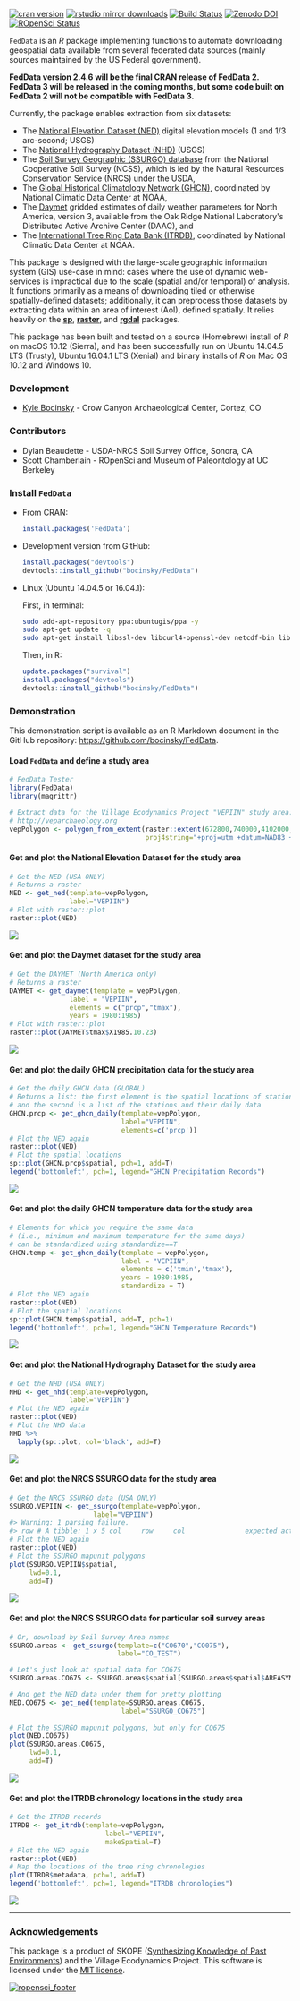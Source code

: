 
[![cran version](http://www.r-pkg.org/badges/version/FedData)](https://cran.r-project.org/package=FedData) [![rstudio mirror downloads](http://cranlogs.r-pkg.org/badges/grand-total/FedData)](https://github.com/metacran/cranlogs.app) [![Build Status](https://api.travis-ci.org/ropensci/FedData.png)](https://travis-ci.org/ropensci/FedData) <!-- [![Coverage Status](https://img.shields.io/codecov/c/github/ropensci/FedData/master.svg)](https://codecov.io/github/ropensci/FedData?branch=master) --> [![Zenodo DOI](https://zenodo.org/badge/23774237.svg)](https://zenodo.org/badge/latestdoi/23774237) [![ROpenSci Status](https://ropensci.org/badges/13_status.svg)](https://github.com/ropensci/onboarding/issues/13)

`FedData` is an *R* package implementing functions to automate downloading geospatial data available from several federated data sources (mainly sources maintained by the US Federal government).

**FedData version 2.4.6 will be the final CRAN release of FedData 2. FedData 3 will be released in the coming months, but some code built on FedData 2 will not be compatible with FedData 3.**

Currently, the package enables extraction from six datasets:

-   The [National Elevation Dataset (NED)](http://ned.usgs.gov) digital elevation models (1 and 1/3 arc-second; USGS)
-   The [National Hydrography Dataset (NHD)](http://nhd.usgs.gov) (USGS)
-   The [Soil Survey Geographic (SSURGO) database](http://websoilsurvey.sc.egov.usda.gov/) from the National Cooperative Soil Survey (NCSS), which is led by the Natural Resources Conservation Service (NRCS) under the USDA,
-   The [Global Historical Climatology Network (GHCN)](http://www.ncdc.noaa.gov/data-access/land-based-station-data/land-based-datasets/global-historical-climatology-network-ghcn), coordinated by National Climatic Data Center at NOAA,
-   The [Daymet](https://daymet.ornl.gov/) gridded estimates of daily weather parameters for North America, version 3, available from the Oak Ridge National Laboratory's Distributed Active Archive Center (DAAC), and
-   The [International Tree Ring Data Bank (ITRDB)](http://www.ncdc.noaa.gov/data-access/paleoclimatology-data/datasets/tree-ring), coordinated by National Climatic Data Center at NOAA.

This package is designed with the large-scale geographic information system (GIS) use-case in mind: cases where the use of dynamic web-services is impractical due to the scale (spatial and/or temporal) of analysis. It functions primarily as a means of downloading tiled or otherwise spatially-defined datasets; additionally, it can preprocess those datasets by extracting data within an area of interest (AoI), defined spatially. It relies heavily on the [**sp**](https://cran.r-project.org/package=sp), [**raster**](https://cran.r-project.org/package=raster), and [**rgdal**](https://cran.r-project.org/package=rgdal) packages.

This package has been built and tested on a source (Homebrew) install of *R* on macOS 10.12 (Sierra), and has been successfully run on Ubuntu 14.04.5 LTS (Trusty), Ubuntu 16.04.1 LTS (Xenial) and binary installs of *R* on Mac OS 10.12 and Windows 10.

### Development

-   [Kyle Bocinsky](http://bocinsky.io) - Crow Canyon Archaeological Center, Cortez, CO

### Contributors

-   Dylan Beaudette - USDA-NRCS Soil Survey Office, Sonora, CA
-   Scott Chamberlain - ROpenSci and Museum of Paleontology at UC Berkeley

### Install `FedData`

-   From CRAN:

    ``` r
    install.packages('FedData')
    ```

-   Development version from GitHub:

    ``` r
    install.packages("devtools")
    devtools::install_github("bocinsky/FedData")
    ```

-   Linux (Ubuntu 14.04.5 or 16.04.1):

    First, in terminal:

    ``` bash
    sudo add-apt-repository ppa:ubuntugis/ppa -y
    sudo apt-get update -q
    sudo apt-get install libssl-dev libcurl4-openssl-dev netcdf-bin libnetcdf-dev gdal-bin libgdal-dev
    ```

    Then, in R:

    ``` r
    update.packages("survival")
    install.packages("devtools")
    devtools::install_github("bocinsky/FedData")
    ```

### Demonstration

This demonstration script is available as an R Markdown document in the GitHub repository: <https://github.com/bocinsky/FedData>.

#### Load `FedData` and define a study area

``` r
# FedData Tester
library(FedData)
library(magrittr)

# Extract data for the Village Ecodynamics Project "VEPIIN" study area:
# http://veparchaeology.org
vepPolygon <- polygon_from_extent(raster::extent(672800,740000,4102000,4170000),
                                  proj4string="+proj=utm +datum=NAD83 +zone=12")
```

#### Get and plot the National Elevation Dataset for the study area

``` r
# Get the NED (USA ONLY)
# Returns a raster
NED <- get_ned(template=vepPolygon,
               label="VEPIIN")
# Plot with raster::plot
raster::plot(NED)
```

![](inst/image/README-unnamed-chunk-6-1.png)

#### Get and plot the Daymet dataset for the study area

``` r
# Get the DAYMET (North America only)
# Returns a raster
DAYMET <- get_daymet(template = vepPolygon,
               label = "VEPIIN",
               elements = c("prcp","tmax"),
               years = 1980:1985)
# Plot with raster::plot
raster::plot(DAYMET$tmax$X1985.10.23)
```

![](inst/image/README-unnamed-chunk-7-1.png)

#### Get and plot the daily GHCN precipitation data for the study area

``` r
# Get the daily GHCN data (GLOBAL)
# Returns a list: the first element is the spatial locations of stations,
# and the second is a list of the stations and their daily data
GHCN.prcp <- get_ghcn_daily(template=vepPolygon, 
                            label="VEPIIN", 
                            elements=c('prcp'))
# Plot the NED again
raster::plot(NED)
# Plot the spatial locations
sp::plot(GHCN.prcp$spatial, pch=1, add=T)
legend('bottomleft', pch=1, legend="GHCN Precipitation Records")
```

![](inst/image/README-unnamed-chunk-8-1.png)

#### Get and plot the daily GHCN temperature data for the study area

``` r
# Elements for which you require the same data
# (i.e., minimum and maximum temperature for the same days)
# can be standardized using standardize==T
GHCN.temp <- get_ghcn_daily(template = vepPolygon, 
                            label = "VEPIIN", 
                            elements = c('tmin','tmax'), 
                            years = 1980:1985,
                            standardize = T)
# Plot the NED again
raster::plot(NED)
# Plot the spatial locations
sp::plot(GHCN.temp$spatial, add=T, pch=1)
legend('bottomleft', pch=1, legend="GHCN Temperature Records")
```

![](inst/image/README-unnamed-chunk-9-1.png)

#### Get and plot the National Hydrography Dataset for the study area

``` r
# Get the NHD (USA ONLY)
NHD <- get_nhd(template=vepPolygon, 
               label="VEPIIN")
# Plot the NED again
raster::plot(NED)
# Plot the NHD data
NHD %>%
  lapply(sp::plot, col='black', add=T)
```

![](inst/image/README-unnamed-chunk-10-1.png)

#### Get and plot the NRCS SSURGO data for the study area

``` r
# Get the NRCS SSURGO data (USA ONLY)
SSURGO.VEPIIN <- get_ssurgo(template=vepPolygon, 
                     label="VEPIIN")
#> Warning: 1 parsing failure.
#> row # A tibble: 1 x 5 col     row     col               expected actual expected   <int>   <chr>                  <chr>  <chr> actual 1  1276 slope.r no trailing characters     .5 file # ... with 1 more variables: file <chr>
# Plot the NED again
raster::plot(NED)
# Plot the SSURGO mapunit polygons
plot(SSURGO.VEPIIN$spatial,
     lwd=0.1,
     add=T)
```

![](inst/image/README-unnamed-chunk-11-1.png)

#### Get and plot the NRCS SSURGO data for particular soil survey areas

``` r
# Or, download by Soil Survey Area names
SSURGO.areas <- get_ssurgo(template=c("CO670","CO075"), 
                           label="CO_TEST")

# Let's just look at spatial data for CO675
SSURGO.areas.CO675 <- SSURGO.areas$spatial[SSURGO.areas$spatial$AREASYMBOL=="CO075",]

# And get the NED data under them for pretty plotting
NED.CO675 <- get_ned(template=SSURGO.areas.CO675,
                            label="SSURGO_CO675")
               
# Plot the SSURGO mapunit polygons, but only for CO675
plot(NED.CO675)
plot(SSURGO.areas.CO675,
     lwd=0.1,
     add=T)
```

![](inst/image/README-unnamed-chunk-12-1.png)

#### Get and plot the ITRDB chronology locations in the study area

``` r
# Get the ITRDB records
ITRDB <- get_itrdb(template=vepPolygon,
                        label="VEPIIN",
                        makeSpatial=T)
# Plot the NED again
raster::plot(NED)
# Map the locations of the tree ring chronologies
plot(ITRDB$metadata, pch=1, add=T)
legend('bottomleft', pch=1, legend="ITRDB chronologies")
```

![](inst/image/README-unnamed-chunk-13-1.png)

------------------------------------------------------------------------

### Acknowledgements

This package is a product of SKOPE ([Synthesizing Knowledge of Past Environments](http://www.openskope.org)) and the Village Ecodynamics Project. This software is licensed under the [MIT license](https://opensource.org/licenses/MIT).

[![ropensci\_footer](https://ropensci.org/public_images/ropensci_footer.png)](https://ropensci.org)

